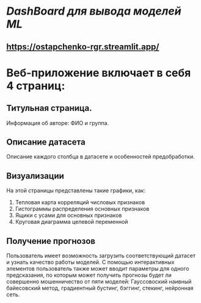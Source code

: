 # *DashBoard для вывода моделей ML*
## https://ostapchenko-rgr.streamlit.app/


# Веб-приложение включает в себя 4 страниц:
## Титульная страница.
Информация об авторе: ФИО и группа.

## Описание датасета
Описание каждого столбца в датасете и особенностей предобработки.

## Визуализации
На этой страницы представлены такие графики, как:
1. Тепловая карта корреляций числовых признаков
2. Гистограммы распределения основных признаков
3. Ящики с усами для основных признаков
4. Круговая диаграмма целевой переменной

## Получение прогнозов
Пользователь имеет возможность загрузить соответствующий датасет и узнать качество работы моделей.
С помощью интерактивных элементов пользователь также может вводит параметры для одного предсказания, по которым может получить прогнозы будет ли совершенно мошенничество от пяти моделей: Гауссовоский наивный байесовский метод, градиентный бустинг, бэггинг, стекинг, нейронная сеть.
